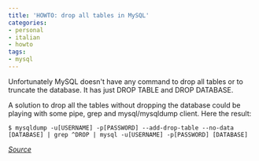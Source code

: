 ```yaml
---
title: 'HOWTO: drop all tables in MySQL'
categories:
- personal
- italian
- howto
tags:
- mysql
---
```

Unfortunately MySQL doesn't have any command to drop all tables or to truncate
the database. It has just DROP TABLE and DROP DATABASE.

A solution to drop all the tables without dropping the database could be
playing with some pipe, grep and mysql/mysqldump client. Here the result:

```    
$ mysqldump -u[USERNAME] -p[PASSWORD] --add-drop-table --no-data [DATABASE] | grep ^DROP | mysql -u[USERNAME] -p[PASSWORD] [DATABASE]
```
  
_[Source](http://www.thingy-ma-jig.co.uk/blog/10-10-2006/mysql-drop-all-tables)_
